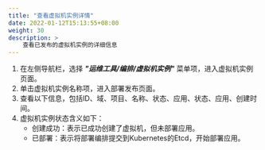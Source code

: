```yaml
---
title: "查看虚拟机实例详情"
date: 2022-01-12T15:13:55+08:00
weight: 30
description: >
    查看已发布的虚拟机实例的详细信息
---
```


1. 在左侧导航栏，选择 **_"运维工具/编排/虚拟机实例"_** 菜单项，进入虚拟机实例页面。
2. 单击虚拟机实例名称项，进入部署发布页面。
2. 查看以下信息，包括ID、域、项目、名称、状态、应用、状态、应用、创建时间。
3. 虚拟机实例状态含义如下：
   - 创建成功：表示已成功创建了虚拟机，但未部署应用。
   - 已部署：表示将部署编排提交到Kubernetes的Etcd，开始部署应用。